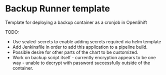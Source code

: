 # Backup Runner template

Template for deploying a backup container as a cronjob in OpenShift

TODO:
- Use sealed-secrets to enable adding secrets required via helm template
- Add Jenkinsfile in order to add this application to a pipeline build.
- Possible desire for other parts of the chart to be customized.
- Work on backup script itself - currently encryption appears to be one way - unable to decrypt with password successfully outside of the container.

